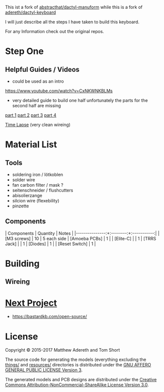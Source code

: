This ist a fork of [abstracthat/dactyl-manuform](https://github.com/abstracthat/dactyl-manuform) while this is a fork of [adereth/dactyl-keyboard](https://github.com/adereth/dactyl-keyboard)

I will just describe all the steps I have taken to build this keyboard.

For any Information check out the original repos.

# Step One

## Helpful Guides / Videos

- could be used as an intro

https://www.youtube.com/watch?v=CxNKWNKBLMs

- very detailed guide to build one half unfortunately the parts for the second half are missing

[part 1](https://www.youtube.com/watch?v=dWC_8BOArzc)
[part 2](https://www.youtube.com/watch?v=fDc6rjZGYiI)
[part 3](https://www.youtube.com/watch?v=r-CKnaoSmCk)
[part 4](https://www.youtube.com/watch?v=Oloh3Yabu6I)

[Time Lapse](https://www.youtube.com/watch?v=jImOY9Bgv74) (very clean wireing)

# Material List

## Tools

- soldering iron / lötkoblen
- solder wire
- fan carbon filter / mask ?
- seitenschneider / flushcutters
- abisolierzange
- silcion wire (flexebility)
- pinzette

## Components

| Components | Quantity | Notes |
|---------------:+:--------:+:-----------:|
| [M3 screws] | 10 | 5 each side
| [Amoeba PCBs] | 1 |
| [Elite-C] | | 1
| [TRRS Jack] | | 1
| [Diodes] | 1 | 
| [Reset Switch] | 1 |
 
# Building

## Wireing

# [Next Project](https://www.youtube.com/watch?v=MEuKa5OjU8g)

- https://bastardkb.com/open-source/

# License

Copyright © 2015-2017 Matthew Adereth and Tom Short

The source code for generating the models (everything excluding the [things/](things/) and [resources/](resources/) directories is distributed under the [GNU AFFERO GENERAL PUBLIC LICENSE Version 3](LICENSE).

The generated models and PCB designs are distributed under the [Creative Commons Attribution-NonCommercial-ShareAlike License Version 3.0](LICENSE-models).
